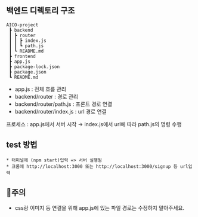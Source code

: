 ## 백엔드 디렉토리 구조
```
AICO-project
 ┣ backend
 ┃ ┣ router
 ┃ ┃ ┣ index.js
 ┃ ┃ ┗ path.js
 ┃ ┗ README.md
 ┣ frontend
 ┣ app.js
 ┣ package-lock.json
 ┣ package.json
 ┗ README.md
```
- app.js : 전체 흐름 관리
- backend/router : 경로 관리 
- backend/router/path.js : 프론트 경로 연결
- backend/router/index.js : url 경로 연결

프로세스 : app.js에서 서버 시작 → index.js에서 url에 따라 path.js의 명령 수행

## test 방법
```
* 터미널에 (npm start)입력 => 서버 실행됨
* 크롬에 http://localhost:3000 또는 http://localhost:3000/signup 등 url입력
```

## 🚨주의
- css랑 이미지 등 연결을 위해 app.js에 있는 파일 경로는 수정하지 말아주세요.

